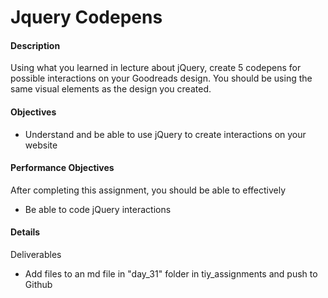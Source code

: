 # Jquery Codepens

#### Description
Using what you learned in lecture about jQuery, create 5 codepens for possible interactions on your Goodreads design.  You should be using the same visual elements as the design you created.

#### Objectives
- Understand and be able to use jQuery to create interactions on your website

#### Performance Objectives
After completing this assignment, you should be able to effectively
- Be able to code jQuery interactions

#### Details
Deliverables
- Add files to an md file in "day_31" folder in tiy\_assignments and push to Github
